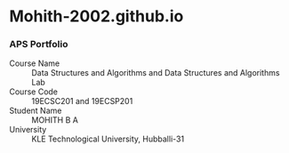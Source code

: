 # Mohith-2002.github.io
### APS Portfolio



<dl>
<dt>Course Name</dt>
<dd>Data Structures and Algorithms and Data Structures and Algorithms Lab</dd>
<dt>Course Code</dt>
<dd>19ECSC201 and 19ECSP201</dd>
<dt>Student Name</dt>
<dd>MOHITH B A</dd>
<dt>University</dt>
<dd>KLE Technological University, Hubballi-31</dd>
</dl>
